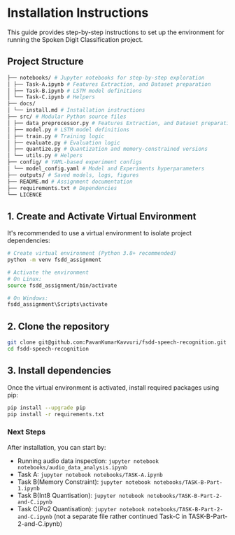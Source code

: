 # Installation Instructions

This guide provides step-by-step instructions to set up the environment for running the Spoken Digit Classification project.


## Project Structure

```bash
├── notebooks/ # Jupyter notebooks for step-by-step exploration
│ ├── Task-A.ipynb # Features Extraction, and Dataset preparation
│ ├── Task-B.ipynb # LSTM model definitions
│ └── Task-C.ipynb # Helpers
├── docs/ 
│ └── install.md # Installation instructions
├── src/ # Modular Python source files
│ ├── data_preprocessor.py # Features Extraction, and Dataset preparation
│ ├── model.py # LSTM model definitions
│ ├── train.py # Training logic
│ ├── evaluate.py # Evaluation logic
│ ├── quantize.py # Quantization and memory-constrained versions
│ └── utils.py # Helpers
├── config/ # YAML-based experiment configs
│ └── model_config.yaml # Model and Experiments hyperparameters
├── outputs/ # Saved models, logs, figures
├── README.md # Assignment documentation
├── requirements.txt # Dependencies
└── LICENCE 
```

## 1. Create and Activate Virtual Environment

It's recommended to use a virtual environment to isolate project dependencies:

```bash
# Create virtual environment (Python 3.8+ recommended)
python -m venv fsdd_assignment

# Activate the environment
# On Linux:
source fsdd_assignment/bin/activate

# On Windows:
fsdd_assignment\Scripts\activate
```

## 2. Clone the repository

```bash
git clone git@github.com:PavanKumarKavvuri/fsdd-speech-recognition.git
cd fsdd-speech-recognition
```

## 3. Install dependencies
Once the virtual environment is activated, install required packages using pip:

```bash
pip install --upgrade pip
pip install -r requirements.txt
```

### Next Steps

After installation, you can start by:
- Running audio data inspection: `jupyter notebook notebooks/audio_data_analysis.ipynb`
- Task A: `jupyter notebook notebooks/TASK-A.ipynb`
- Task B(Memory Constraint): `jupyter notebook notebooks/TASK-B-Part-1.ipynb`
- Task B(Int8 Quantisation): `jupyter notebook notebooks/TASK-B-Part-2-and-C.ipynb`
- Task C(Po2 Quantisation): `jupyter notebook notebooks/TASK-B-Part-2-and-C.ipynb` (not a separate file rather continued Task-C in TASK-B-Part-2-and-C.ipynb)



